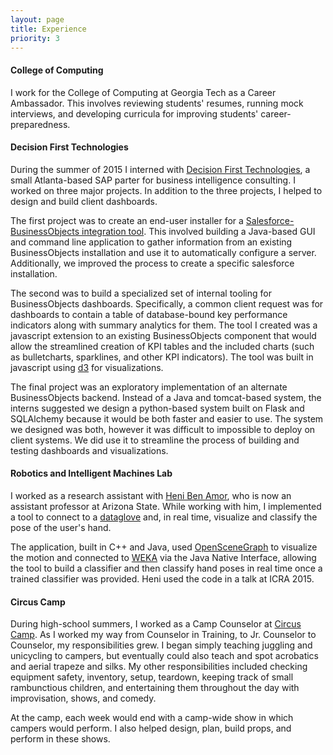 ```yaml
---
layout: page
title: Experience
priority: 3
---
```


#### College of Computing

I work for the College of Computing at Georgia Tech as a Career Ambassador. This involves reviewing students' resumes, running mock interviews, and developing curricula for improving students' career-preparedness.

#### Decision First Technologies

During the summer of 2015 I interned with [Decision First Technologies](http://www.decisionfirst.com/), a small Atlanta-based SAP parter for business intelligence consulting. I worked on three major projects. In addition to the three projects, I helped to design and build client dashboards.

The first project was to create an end-user installer for a [Salesforce-BusinessObjects integration tool](http://www.decisionfirst.com/offerings/salesforce-connect-for-sap-analytics/). This involved building a Java-based GUI and command line application to gather information from an existing BusinessObjects installation and use it to automatically configure a server. Additionally, we improved the process to create a specific salesforce installation.

The second was to build a specialized set of internal tooling for BusinessObjects dashboards. Specifically, a common client request was for dashboards to contain a table of database-bound key performance indicators along with summary analytics for them. The tool I created was a javascript extension to an existing BusinessObjects component that would allow the streamlined creation of KPI tables and the included charts (such as bulletcharts, sparklines, and other KPI indicators). The tool was built in javascript using [d3](http://d3js.org/) for visualizations.

The final project was an exploratory implementation of an alternate BusinessObjects backend. Instead of a Java and tomcat-based system, the interns suggested we design a python-based system built on Flask and SQLAlchemy because it would be both faster and easier to use. The system we designed was both, however it was difficult to impossible to deploy on client systems. We did use it to streamline the process of building and testing dashboards and visualizations.

#### Robotics and Intelligent Machines Lab

I worked as a research assistant with [Heni Ben Amor](http://henibenamor.weebly.com/), who is now an assistant professor at Arizona State. While working with him, I implemented a tool to connect to a [dataglove](https://en.wikipedia.org/wiki/Wired_glove) and, in real time, visualize and classify the pose of the user's hand.

The application, built in C++ and Java, used [OpenSceneGraph](http://www.openscenegraph.org/) to visualize the motion and connected to [WEKA](https://weka.wikispaces.com/) via the Java Native Interface, allowing the tool to build a classifier and then classify hand poses in real time once a trained classifier was provided. Heni used the code in a talk at ICRA 2015.

#### Circus Camp

During high-school summers, I worked as a Camp Counselor at [Circus Camp](http://www.circuscamp.org/). As I worked my way from Counselor in Training, to Jr. Counselor to Counselor, my responsibilities grew. I began simply teaching juggling and unicycling to campers, but eventually could also teach and spot acrobatics and aerial trapeze and silks. My other responsibilities included checking equipment safety, inventory, setup, teardown, keeping track of small rambunctious children, and entertaining them throughout the day with improvisation, shows, and comedy.

At the camp, each week would end with a camp-wide show in which campers would perform. I also helped design, plan, build props, and perform in these shows.
